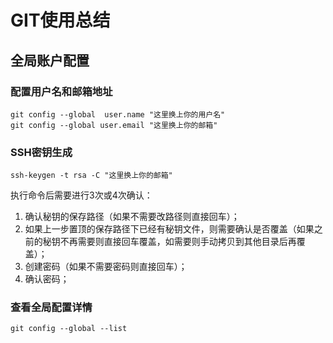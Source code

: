 # GIT使用总结

## 全局账户配置

### 配置用户名和邮箱地址

```
git config --global  user.name "这里换上你的用户名"
git config --global user.email "这里换上你的邮箱"
```

### SSH密钥生成

```
ssh-keygen -t rsa -C "这里换上你的邮箱"
```

执行命令后需要进行3次或4次确认：

1. 确认秘钥的保存路径（如果不需要改路径则直接回车）；
2. 如果上一步置顶的保存路径下已经有秘钥文件，则需要确认是否覆盖（如果之前的秘钥不再需要则直接回车覆盖，如需要则手动拷贝到其他目录后再覆盖）；
3. 创建密码（如果不需要密码则直接回车）；
4. 确认密码；

### 查看全局配置详情

```
git config --global --list
```



